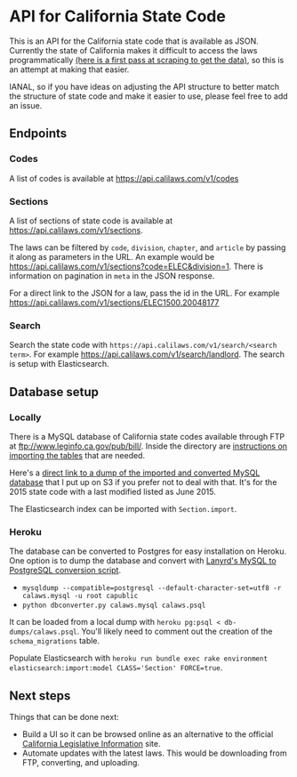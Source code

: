 # API for California State Code

This is an API for the California state code that is available as JSON. Currently the state of California makes it difficult to access the laws programmatically [(here is a first pass at scraping to get the data)](https://github.com/tylerpearson/state-code-scrapers/blob/master/ca/scrape.rb), so this is an attempt at making that easier.

IANAL, so if you have ideas on adjusting the API structure to better match the structure of state code and make it easier to use, please feel free to add an issue.

## Endpoints

### Codes

A list of codes is available at https://api.calilaws.com/v1/codes

### Sections

A list of sections of state code is available at https://api.calilaws.com/v1/sections.

The laws can be filtered by `code`, `division`, `chapter`, and `article` by passing it along as parameters in the URL. An example would be https://api.calilaws.com/v1/sections?code=ELEC&division=1. There is information on pagination in `meta` in the JSON response.

For a direct link to the JSON for a law, pass the id in the URL. For example https://api.calilaws.com/v1/sections/ELEC1500.20048177

### Search

Search the state code with `https://api.calilaws.com/v1/search/<search term>`. For example https://api.calilaws.com/v1/search/landlord. The search is setup with Elasticsearch.

## Database setup

### Locally

There is a MySQL database of California state codes available through FTP at ftp://www.leginfo.ca.gov/pub/bill/. Inside the directory are [instructions on importing the tables](https://s3.amazonaws.com/cali-laws/pubinfo_Readme.pdf) that are needed.

Here's a [direct link to a dump of the imported and converted MySQL database](https://s3.amazonaws.com/cali-laws/calaws.mysql) that I put up on S3 if you prefer not to deal with that. It's for the 2015 state code with a last modified listed as June 2015.

The Elasticsearch index can be imported with `Section.import`.

### Heroku

The database can be converted to Postgres for easy installation on Heroku. One option is to dump the database and convert with [Lanyrd's MySQL to PostgreSQL conversion script](https://github.com/lanyrd/mysql-postgresql-converter).

- `mysqldump --compatible=postgresql --default-character-set=utf8 -r calaws.mysql -u root capublic`
- `python dbconverter.py calaws.mysql calaws.psql`

It can be loaded from a local dump with `heroku pg:psql < db-dumps/calaws.psql`. You'll likely need to comment out the creation of the `schema_migrations` table.

Populate Elasticsearch with `heroku run bundle exec rake environment elasticsearch:import:model CLASS='Section' FORCE=true`.

## Next steps

Things that can be done next:

- Build a UI so it can be browsed online as an alternative to the official [California Legislative Information](http://leginfo.legislature.ca.gov/faces/codes.xhtml) site.
- Automate updates with the latest laws. This would be downloading from FTP, converting, and uploading.

